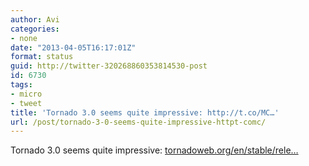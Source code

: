 ```yaml
---
author: Avi
categories:
- none
date: "2013-04-05T16:17:01Z"
format: status
guid: http://twitter-320268860353814530-post
id: 6730
tags:
- micro
- tweet
title: 'Tornado 3.0 seems quite impressive: http://t.co/MC…'
url: /post/tornado-3-0-seems-quite-impressive-httpt-comc/
---
```

Tornado 3.0 seems quite impressive: [tornadoweb.org/en/stable/rele…](http://www.tornadoweb.org/en/stable/releases/v3.0.0.html)